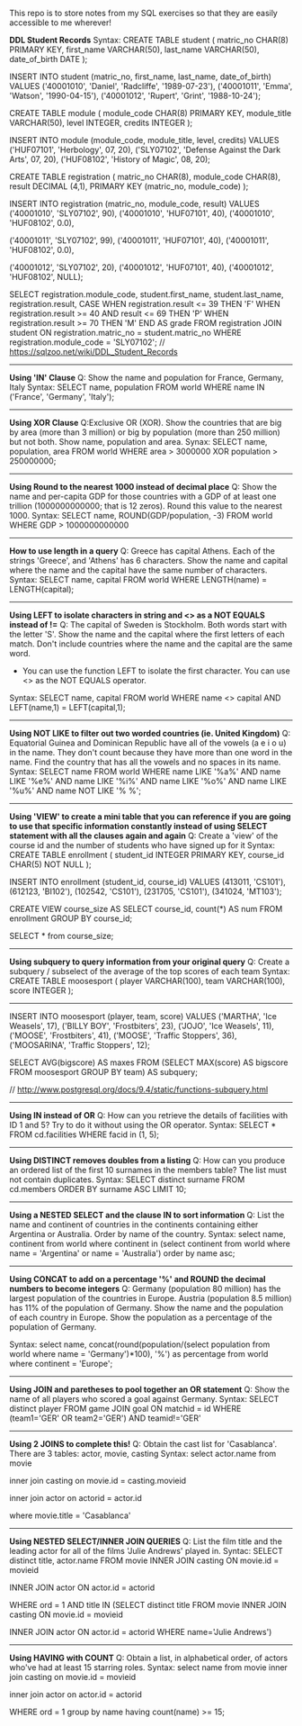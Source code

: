 This repo is to store notes from my SQL exercises so that they are easily accessible to me wherever!

**DDL Student Records** 
Syntax:
CREATE TABLE student (
	matric_no CHAR(8) PRIMARY KEY,
  first_name VARCHAR(50),
  last_name VARCHAR(50),
  date_of_birth DATE
);

INSERT INTO student (matric_no, first_name, last_name, date_of_birth)
VALUES
('40001010', 'Daniel', 'Radcliffe', '1989-07-23'), 
('40001011', 'Emma', 'Watson', '1990-04-15'),
('40001012', 'Rupert', 'Grint', '1988-10-24');

CREATE TABLE module (
	module_code CHAR(8) PRIMARY KEY,
  module_title VARCHAR(50),
  level INTEGER,
  credits INTEGER
);

INSERT INTO module (module_code, module_title, level, credits)
VALUES
('HUF07101', 'Herbology', 07, 20),
('SLY07102', 'Defense Against the Dark Arts', 07, 20),
('HUF08102', 'History of Magic', 08, 20);


CREATE TABLE registration (
  matric_no CHAR(8),
	module_code CHAR(8),
  result DECIMAL (4,1),
  PRIMARY KEY (matric_no, module_code)
);

INSERT INTO registration (matric_no, module_code, result)
VALUES
('40001010', 'SLY07102', 90),
('40001010', 'HUF07101', 40),
('40001010', 'HUF08102', 0.0),

('40001011', 'SLY07102', 99),
('40001011', 'HUF07101', 40),
('40001011', 'HUF08102', 0.0),

('40001012', 'SLY07102', 20),
('40001012', 'HUF07101', 40),
('40001012', 'HUF08102', NULL);


SELECT registration.module_code, student.first_name, student.last_name, registration.result,
CASE
 	WHEN registration.result <= 39 THEN 'F'
 	WHEN registration.result >= 40 AND result <= 69 THEN 'P' 
 	WHEN registration.result >= 70 THEN 'M'
 END AS grade
FROM registration
JOIN student
	ON registration.matric_no = student.matric_no
 WHERE registration.module_code = 'SLY07102';
// https://sqlzoo.net/wiki/DDL_Student_Records

----
**Using 'IN' Clause**
Q: Show the name and population for France, Germany, Italy
Syntax:
SELECT name, population
FROM world
WHERE name IN ('France', 'Germany', 'Italy');

----
**Using XOR Clause**
Q:Exclusive OR (XOR). Show the countries that are big by area (more than 3 million) or big by population (more than 250 million) but not both. Show name, population and area.
Synax:
SELECT name, population, area
FROM world
WHERE area > 3000000 XOR population > 250000000;

----
**Using Round to the nearest 1000 instead of decimal place**
Q: Show the name and per-capita GDP for those countries with a GDP of at least one trillion (1000000000000; that is 12 zeros). Round this value to the nearest 1000.
Syntax:
SELECT name, ROUND(GDP/population, -3)
FROM world
WHERE GDP > 1000000000000

----
**How to use length in a query**
Q: Greece has capital Athens. Each of the strings 'Greece', and 'Athens' has 6 characters. Show the name and capital where the name and the capital have the same number of characters.
Syntax:
SELECT name, capital
  FROM world
 WHERE LENGTH(name) = LENGTH(capital);

----
**Using LEFT to isolate characters in string and <> as a NOT EQUALS instead of !=**
Q: The capital of Sweden is Stockholm. Both words start with the letter 'S'.
Show the name and the capital where the first letters of each match. Don't include countries where the name and the capital are the same word.
- You can use the function LEFT to isolate the first character. You can use <> as the NOT EQUALS operator.

Syntax:
SELECT name, capital
FROM world
WHERE name <> capital AND LEFT(name,1) = LEFT(capital,1);

----
**Using NOT LIKE to filter out two worded countries (ie. United Kingdom)**
Q: Equatorial Guinea and Dominican Republic have all of the vowels (a e i o u) in the name. They don't count because they have more than one word in the name. Find the country that has all the vowels and no spaces in its name.
Syntax: 
SELECT name
   FROM world
WHERE name LIKE '%a%' 
AND name LIKE '%e%'
AND name LIKE '%i%'
AND name LIKE '%o%'
AND name LIKE '%u%'
AND name NOT LIKE '% %'; 

----
**Using 'VIEW' to create a mini table that you can reference if you are going to use that specific information constantly instead of using SELECT statement with all the clauses again and again**
Q: Create a 'view' of the course id and the number of students who have signed up for it
Syntax:
CREATE TABLE enrollment (
	student_id INTEGER PRIMARY KEY,
  course_id CHAR(5) NOT NULL
);

INSERT INTO enrollment (student_id, course_id)
VALUES (413011, 'CS101'), 
(612123, 'BI102'), 
(102542, 'CS101'), 
(231705, 'CS101'), 
(341024, 'MT103');


CREATE VIEW course_size AS
SELECT course_id, count(*) AS num
FROM enrollment
GROUP BY course_id;

SELECT * from course_size;

----
**Using subquery to query information from your original query** 
Q: Create a subquery / subselect of the average of the top scores of each team
Syntax:
CREATE TABLE moosesport (
	player VARCHAR(100),
	team VARCHAR(100),
	score INTEGER
);

----
INSERT INTO moosesport (player, team, score)
VALUES
('MARTHA', 'Ice Weasels', 17),
('BILLY BOY', 'Frostbiters', 23),
('JOJO', 'Ice Weasels', 11),
('MOOSE', 'Frostbiters', 41),
('MOOSE', 'Traffic Stoppers', 36),
('MOOSARINA', 'Traffic Stoppers', 12);

SELECT AVG(bigscore) AS maxes
FROM (SELECT MAX(score) AS bigscore
FROM moosesport
GROUP BY team) AS subquery;

// http://www.postgresql.org/docs/9.4/static/functions-subquery.html

----
**Using IN instead of OR**
Q: How can you retrieve the details of facilities with ID 1 and 5? Try to do it without using the OR operator.
Syntax:
SELECT *
FROM cd.facilities
WHERE facid in (1, 5);

----
**Using DISTINCT removes doubles from a listing**
Q: How can you produce an ordered list of the first 10 surnames in the members table? The list must not contain duplicates.
Syntax:
SELECT distinct surname
FROM cd.members
ORDER BY surname ASC
LIMIT 10;

----
**Using a NESTED SELECT and the clause IN to sort information**
Q: List the name and continent of countries in the continents containing either Argentina or Australia. Order by name of the country.
Syntax:
select name, continent
from world 
where continent in (select continent from world where name = 'Argentina' or name = 'Australia')
order by name asc;

----
**Using CONCAT to add on a percentage '%' and ROUND the decimal numbers to become integers**
Q: Germany (population 80 million) has the largest population of the countries in Europe. Austria (population 8.5 million) has 11% of the population of Germany.
Show the name and the population of each country in Europe. Show the population as a percentage of the population of Germany.

Syntax:
select name, concat(round(population/(select population from world where name = 'Germany')*100), '%') as percentage
from world
where continent = 'Europe';

----
**Using JOIN and paretheses to pool together an OR statement**
Q: Show the name of all players who scored a goal against Germany.
Syntax:
SELECT distinct player
  FROM game JOIN goal ON matchid = id 
    WHERE (team1='GER' OR team2='GER') AND teamid!='GER'

----
**Using 2 JOINS to complete this!**
Q: Obtain the cast list for 'Casablanca'. There are 3 tables: actor, movie, casting
Syntax:
select actor.name
from movie

inner join casting
on movie.id = casting.movieid

inner join actor
on actorid = actor.id

where movie.title = 'Casablanca'

----
**Using NESTED SELECT/INNER JOIN QUERIES**
Q: List the film title and the leading actor for all of the films 'Julie Andrews' played in.
Syntac:
SELECT distinct title, actor.name
FROM movie
INNER JOIN casting
ON movie.id = movieid

INNER JOIN actor
ON actor.id = actorid

WHERE ord = 1 AND title IN (SELECT distinct title
FROM movie
INNER JOIN casting
ON movie.id = movieid

INNER JOIN actor
ON actor.id = actorid
WHERE name='Julie Andrews')

----
**Using HAVING with COUNT**
Q: Obtain a list, in alphabetical order, of actors who've had at least 15 starring roles.
Syntax: 
select name
from movie
inner join casting
on movie.id = movieid

inner join actor
on actor.id = actorid

WHERE ord = 1 
group by name
having count(name) >= 15;
